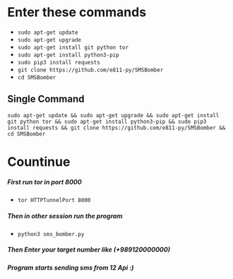 
# Enter these commands
<ul>
  <li><code>sudo apt-get update</code></li>
  <li><code>sudo apt-get upgrade</code></li>
  <li><code>sudo apt-get install git python tor</code></li>
  <li><code>sudo apt-get install python3-pip</code></li>
  <li><code>sudo pip3 install requests</code></li>
  <li><code>git clone https://github.com/e811-py/SMSBomber</code></li>
  <li><code>cd SMSBomber</code></li>
</ul>

<h2>Single Command</h2>
<pre><code>sudo apt-get update && sudo apt-get upgrade && sudo apt-get install git python tor && sudo apt-get install python3-pip && sudo pip3 install requests && git clone https://github.com/e811-py/SMSBomber && cd SMSBomber</code></pre>
<h1>Countinue</h1>
<h5>First run tor in port 8000</h5>
<ul><li><code>tor HTTPTunnelPort 8000</code></li></ul>
<h5>Then in other session run the program</h5>
<ul><li><code>python3 sms_bomber.py</code></li></ul>
<h5>Then Enter your target number like (+989120000000)</h5>
<h5>Program starts sending sms from 12 Api :)</h5>
